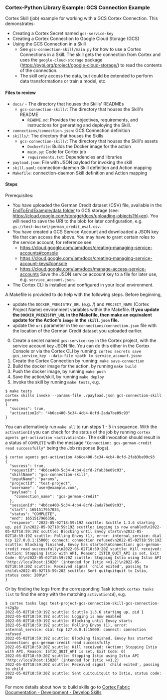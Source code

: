 ### Cortex-Python Library Example: GCS Connection Example

Cortex Skill (job) example for working with a GCS Cortex Connection. This demonstrates:
* Creating a Cortex Secret named `gcs-service-key`
* Creating a Cortex Connection to Google Cloud Storage (GCS)
* Using the GCS Connection in a Skill
  - See `gcs-connection-skill/main.py` for how to use a Cortex Connections in a Skill. The skill gets the connection from Cortex and uses the `google-cloud-storage` package (https://pypi.org/project/google-cloud-storage/) to read the contents of the connection.
  - The skill only access the data, but could be extended to perform data transformations or train a model, etc.

#### Files to review
- `docs/` - The directory that houses the Skills' READMEs
  - `gcs-connection-skill/`: The directory that houses the Skill's README
    - `README.md`: Provides the objectives, requirements, and instructions for generating and deploying the Skill.
- `connections/connection.json`: GCS Connection definition
- `skills/`: The directory that houses the Skills
  - `gcs-connection-skill/`: The directory that houses the Skill's assets
    - `Dockerfile`: Builds the Docker image for the action
    - `main.py`: Code for Cortex job
    - `requirements.txt`: Dependencies and libraries
- `payload.json`: File with JSON payload for invoking the skill
- `skill.yaml`: connection-daemon Skill definition and Action mapping
- `Makefile`: connection-daemon Skill definition and Action mapping

#### Steps

Prerequisites:
* You have uploaded the German Credit dataset (CSV) file, available in the [EndToEndExample/data folder](../../../../EndToEndExample/data/german_credit_eval.csv) to GCS storage (see: https://cloud.google.com/storage/docs/uploading-objects?hl=en). You will need to save the URI to the blob for later configuration, e.g. `gs://test-bucket/german_credit_eval.csv`.
* You have created a GCS Service Account and downloaded a JSON key file that can access the above. You may have to grant certain roles to the service account, for reference see:
  - https://cloud.google.com/iam/docs/creating-managing-service-accounts#console
  - https://cloud.google.com/iam/docs/creating-managing-service-account-keys#console
  - https://cloud.google.com/iam/docs/manage-access-service-accounts
  Save the JSON service account key to a file for later use, e.g. `service_account.json`.
* The Cortex CLI is installed and configured in your local environment.

A Makefile is provided to do help with the following steps. Before beginning,
- update the `DOCKER_PREGISTRY_URL` (e.g. <docker-registry-url>/<namespace-org>) and `PROJECT_NAME` (Cortex Project Name) environment variables within the Makefile. **If you update the `DOCKER_PREGISTRY_URL` in the Makefile, then make an equivalent update for the Action's `image` in the `skill.json` file.**
- update the `uri` parameter in the `connections/connection.json` file with the location of the German Credit dataset you uploaded earlier.

0. Create a secret named `gcs-service-key` in the Cortex project, with the service account key JSON file. You can do this either in the Cortex Console or via the Cortex CLI by running: `cortex secrets save gcs_service_key --data-file <path to service_account.json>`
1. Create the Cortex Connection by running: `make save-connection`
2. Build the docker image for the action, by running `make build`
3. Push the docker image, by running `make push`
4. Save the action/skill, by running `make deploy`
5. Invoke the skill by running `make tests`, e.g.
```
$ make tests
cortex skills invoke --params-file ./payload.json gcs-connection-skill params
{
  "success": true,
  "activationId": "4b6ce400-5c34-4cb4-8cfd-2ada7be09c93"
}
```

You can alternatively run `make all` to run steps 1 - 5 in sequence. With the `activationId` you can check for the status of the job by running `cortex agents get-activation <activationId>`. The skill invocation should result in a status of `COMPLETE` with the message `"Connection: gcs-german-credit read successfully"` being the Job response (logs).
```
$ cortex agents get-activation 4b6ce400-5c34-4cb4-8cfd-2fab3be09c93
{
  "success": true,
  "requestId": "4b6ce400-5c34-4cb4-8cfd-2fab3be09c93",
  "skillName": "gcs-connection-skill",
  "inputName": "params",
  "projectId": "test-project",
  "username": "user@example.com",
  "payload": {
    "connection_name": "gcs-german-credit"
  },
  "sessionId": "4b6ce400-5c34-4cb4-8cfd-2ada7be09c93",
  "start": 1651517957034,
  "status": "COMPLETE",
  "end": 1651517966356,
  "response": "2022-05-02T18:59:19Z scuttle: Scuttle 1.3.6 starting up, pid 1\n2022-05-02T18:59:19Z scuttle: Logging is now enabled\n2022-05-02T18:59:19Z scuttle: Blocking until Envoy starts\n2022-05-02T18:59:19Z scuttle: Polling Envoy (1), error: internal_service: dial tcp 127.0.0.1:15000: connect: connection refused\n2022-05-02T18:59:19Z scuttle: Blocking finished, Envoy has started\nConnection: gcs-german-credit read successfully\n2022-05-02T18:59:20Z scuttle: Kill received: (Action: Stopping Istio with API, Reason: ISTIO_QUIT_API is set, Exit Code: 0)\n2022-05-02T18:59:20Z scuttle: Stopping Istio using Istio API 'http://localhost:15020' (intended for Istio >v1.2)\n2022-05-02T18:59:20Z scuttle: Received signal 'child exited', passing to child\n2022-05-02T18:59:20Z scuttle: Sent quitquitquit to Istio, status code: 200\n"
}
```

Or by finding the logs from the corresponding Task (check `cortex tasks list` to find the entry with the matching `activationId`), e.g.
```
$ cortex tasks logs test-project-gcs-connection-skill-gcs-connection-rs2g2p
2022-05-02T18:59:19Z scuttle: Scuttle 1.3.6 starting up, pid 1
2022-05-02T18:59:19Z scuttle: Logging is now enabled
2022-05-02T18:59:19Z scuttle: Blocking until Envoy starts
2022-05-02T18:59:19Z scuttle: Polling Envoy (1), error: internal_service: dial tcp 127.0.0.1:15000: connect: connection refused
2022-05-02T18:59:19Z scuttle: Blocking finished, Envoy has started
Connection: gcs-german-credit read successfully
2022-05-02T18:59:20Z scuttle: Kill received: (Action: Stopping Istio with API, Reason: ISTIO_QUIT_API is set, Exit Code: 0)
2022-05-02T18:59:20Z scuttle: Stopping Istio using Istio API 'http://localhost:15020' (intended for Istio >v1.2)
2022-05-02T18:59:20Z scuttle: Received signal 'child exited', passing to child
2022-05-02T18:59:20Z scuttle: Sent quitquitquit to Istio, status code: 200
```

For more details about how to build skills go to [Cortex Fabric Documentation - Development - Develop Skills](https://cognitivescale.github.io/cortex-fabric/docs/development/define-skills)
